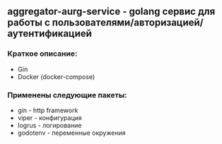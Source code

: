 ## aggregator-aurg-service - golang сервис для работы с пользователями/авторизацией/аутентификацией

### Краткое описание:

- Gin
- Docker (docker-compose)

### Применены следующие пакеты:

- gin - http framework
- viper - конфигурация
- logrus - логирование
- godotenv - переменные окружения
